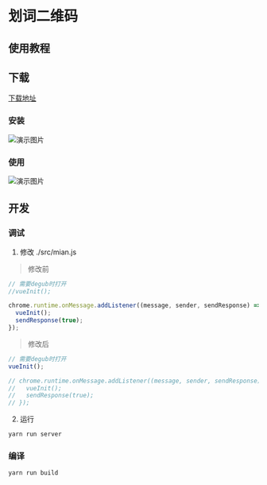 # 划词二维码

## 使用教程

## 下载

[下载地址](https://github.com/tanghuibo/qrcode-chrome-plugin/raw/master/target/chrome-plugin.crx)

### 安装

![演示图片](https://github.com/tanghuibo/qrcode-chrome-plugin/blob/master/screenshots/install.gif?raw=true)

### 使用

![演示图片](https://github.com/tanghuibo/qrcode-chrome-plugin/blob/master/screenshots/use.gif?raw=true)

## 开发

### 调试

1. 修改 ./src/mian.js

> 修改前

```javascript
// 需要degub时打开
//vueInit();

chrome.runtime.onMessage.addListener((message, sender, sendResponse) => {
  vueInit();
  sendResponse(true);
});
```

> 修改后

```javascript
// 需要degub时打开
vueInit();

// chrome.runtime.onMessage.addListener((message, sender, sendResponse) => {
//   vueInit();
//   sendResponse(true);
// });
```

2. 运行

```bash
yarn run server
```

### 编译

```bash
yarn run build
```
